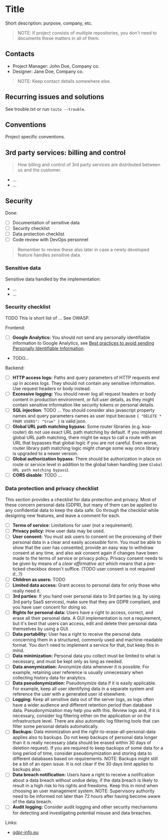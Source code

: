 # Title

Short description: purpose, company, etc.

> NOTE: If project consists of multiple repositories, you don't need to documents these matters in all of them.

## Contacts

* Project Manager: John Doe, Company co.
* Designer: Jane Doe, Company co.

> NOTE: Keep contact details somewhere else.

## Recurring issues and solutions

See trouble.txt or run `taito --trouble`.

## Conventions

Project specific conventions.

## 3rd party services: billing and control

> How billing and control of 3rd party services are distributed between us and the customer.

* ...
* ...

## Security

Done:
* [ ] Documentation of sensitive data
* [ ] Security checklist
* [ ] Data protection checklist
* [ ] Code review with DevOps personnel

> Remember to review these also later in case a newly developed feature handles sensitive data.

### Sensitive data

Sensitive data handled by the implementation:

* ...
* ...

### Security checklist

TODO This is short list of ... See OWASP.

Frontend:

* [ ] **Google Analytics:** You should not send any personally identifiable information to Google Analytics, see [Best practices to avoid sending Personally Identifiable Information](https://support.google.com/analytics/answer/6366371?hl=en).
* TODO...

Backend:

* [ ] **HTTP access logs:** Paths and query parameters of HTTP requests end up in access logs. They should not contain any sensitive information. Use request headers or body instead.
* [ ] **Excessive logging:** You should never log all request headers or body content in production environment, or full user details, as they might contain sensitive information like security tokens or personal details.
* [ ] **SQL injection**: TODO ... You should consider also javascript property names and query parameters names as user input because `{ "DELETE * FROM USERS": "true" }` is valid json.
* [ ] **Global URL path matching bypass**: Some router libraries (e.g. koa-router) do not use exact URL path matching by default. If you implement global URL path matching, there might be ways to call a route with an URL that bypasses that global logic if you are not careful. Even worse, router library path matching logic might change some way once library is upgraded to a newer version.
* [ ] **Global authorization bypass**: There should be authorization in place on route or service level in addition to the global token handling (see `Global URL path matching bypass`).
* [ ] **CORS disable**: TODO ...

### Data protection and privacy checklist

This section provides a checklist for data protection and privacy. Most of these concern personal data (GDPR), but many of them can be applied to any confidential data to keep the data safe. Go through the checklist while designing new features, and leave a comment for each.

* [ ] **Terms of service**: Limitations for user (not a requirement).
* [ ] **Privacy policy:** How user data may be used.
* [ ] **User consent:** You must ask users to consent on the processing of their personal data in a clear and easily accessible form. You must be able to show that the user has consented, provide an easy way to withdraw consent at any time, and also ask consent again if changes have been made to the terms of service or privacy policy. Privacy consent needs to be given by means of a *clear affirmative act* which means that a pre-ticked checkbox doesn't suffice.  (TODO user consent is not required if...?)
* [ ] **Children as users:** TODO
* [ ] **Limited data access:** Grant access to personal data for only those who really need it.
* [ ] **3rd parties:** If you hand over personal data to 3rd parties (e.g. by using 3rd party SaaS services), make sure that they are GDPR compliant, and you have user concent for doing so.
* [ ] **Rights for personal data:** Users have a right to access, correct, and erase all their personal data. A GUI implementation is not a requirement, but it's best that users can access, edit and delete their personal data themselves by using a GUI.
* [ ] **Data portability:** User has a right to receive the personal data concerning them in a structured, commonly used and machine-readable format. You don't need to implement a service for that, but keep this in mind.
* [ ] **Data minimization:** Personal data you collect must be limited to what is necessary, and must be kept only as long as needed.
* [ ] **Data anonymization:** Anonymize data whenever it is possible. For example, retaining user reference is usually unnecessary when collecting history data for analytics.
* [ ] **Data pseudonymization:** Pseudonymize data if it is easily applicable. For example, keep all user identifying data in a separate system and reference the user with a generated user id elsewhere.
* [ ] **Logging:** Keep all sensitive data out of the server logs, as logs often have a wider audience and different retention period than database data. Pseudonymization may help you with this. Review logs and, if it is necessary, consider log filtering either on the application or on the infrastructure level. There are also automatic log filtering tools that can filter some personal details automatically.
* [ ] **Backups:** Data minimization and the right-to-erase-all-personal-data applies also to backups. Do not keep backups of personal data longer than it is really necessary (data should be erased within 30 days of deletion request). If you are required to keep backups of some data for a long period of time, consider pseudonymization and storing data to different databases based on requirements. NOTE: Backups might still be a bit of an open issue. It is not clear if the 30 days limit applies to backups also.
* [ ] **Data breach notification:** Users have a right to receive a notification about a data breach without undue delay, if the data breach is likely to result in a high risk to his rights and freedoms. Keep this in mind when choosing an user management system. NOTE: Supervisory authority need to be informed not later than 72 hours after having become aware of the data breach.
* [ ] **Audit logging:** Consider audit logging and other security mechanisms for detecting and investigating potential misuse and data breaches.

Links:

* [gdpr-info.eu](https://gdpr-info.eu/)
